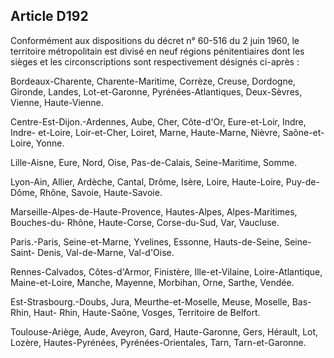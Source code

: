 Article D192
----
Conformément aux dispositions du décret n° 60-516 du 2 juin 1960, le territoire
métropolitain est divisé en neuf régions pénitentiaires dont les sièges et les
circonscriptions sont respectivement désignés ci-après :

Bordeaux-Charente, Charente-Maritime, Corrèze, Creuse, Dordogne, Gironde,
Landes, Lot-et-Garonne, Pyrénées-Atlantiques, Deux-Sèvres, Vienne, Haute-Vienne.

Centre-Est-Dijon.-Ardennes, Aube, Cher, Côte-d'Or, Eure-et-Loir, Indre, Indre-
et-Loire, Loir-et-Cher, Loiret, Marne, Haute-Marne, Nièvre, Saône-et-Loire,
Yonne.

Lille-Aisne, Eure, Nord, Oise, Pas-de-Calais, Seine-Maritime, Somme.

Lyon-Ain, Allier, Ardèche, Cantal, Drôme, Isère, Loire, Haute-Loire, Puy-de-
Dôme, Rhône, Savoie, Haute-Savoie.

Marseille-Alpes-de-Haute-Provence, Hautes-Alpes, Alpes-Maritimes, Bouches-du-
Rhône, Haute-Corse, Corse-du-Sud, Var, Vaucluse.

Paris.-Paris, Seine-et-Marne, Yvelines, Essonne, Hauts-de-Seine, Seine-Saint-
Denis, Val-de-Marne, Val-d'Oise.

Rennes-Calvados, Côtes-d'Armor, Finistère, Ille-et-Vilaine, Loire-Atlantique,
Maine-et-Loire, Manche, Mayenne, Morbihan, Orne, Sarthe, Vendée.

Est-Strasbourg.-Doubs, Jura, Meurthe-et-Moselle, Meuse, Moselle, Bas-Rhin, Haut-
Rhin, Haute-Saône, Vosges, Territoire de Belfort.

Toulouse-Ariège, Aude, Aveyron, Gard, Haute-Garonne, Gers, Hérault, Lot, Lozère,
Hautes-Pyrénées, Pyrénées-Orientales, Tarn, Tarn-et-Garonne.
